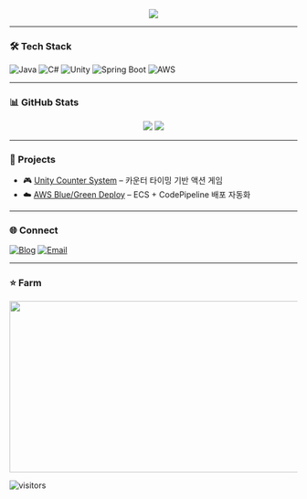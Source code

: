 <p align="center">
  <img src="https://readme-typing-svg.demolab.com?font=Fira+Code&size=28&pause=1000&color=0F80FF&center=true&vCenter=true&width=600&lines=👋+Hi%2C+I'm+Yun+ByeongChang;Game+%26+Backend+Developer;Love+Clean+Code+%26+CI%2FCD" />
</p>


---

### 🛠 Tech Stack
![Java](https://img.shields.io/badge/Java-0F80FF?style=for-the-badge&logo=openjdk&logoColor=white)
![C#](https://img.shields.io/badge/C%23-0F80FF?style=for-the-badge&logo=csharp&logoColor=white)
![Unity](https://img.shields.io/badge/Unity-0F80FF?style=for-the-badge&logo=unity&logoColor=white)
![Spring Boot](https://img.shields.io/badge/Spring%20Boot-0F80FF?style=for-the-badge&logo=springboot&logoColor=white)
![AWS](https://img.shields.io/badge/AWS-0F80FF?style=for-the-badge&logo=amazon-aws&logoColor=white)

---

### 📊 GitHub Stats
<p align="center">
  <img src="https://github-readme-stats.vercel.app/api?username=like98100&show_icons=true&theme=tokyonight" />
  <img src="https://github-readme-stats.vercel.app/api/top-langs/?username=like98100&layout=compact&theme=tokyonight" />
</p>

---

### 🚀 Projects
- 🎮 [Unity Counter System](https://github.com/like98100/unity-counter-system) – 카운터 타이밍 기반 액션 게임
- ☁️ [AWS Blue/Green Deploy](https://github.com/like98100/aws-blue-green-deploy) – ECS + CodePipeline 배포 자동화

---

### 🌐 Connect
[![Blog](https://img.shields.io/badge/Blog-0F80FF?style=for-the-badge&logo=githubpages&logoColor=white)](https://like98100.github.io)
[![Email](https://img.shields.io/badge/Email-0F80FF?style=for-the-badge&logo=gmail&logoColor=white)](mailto:yourmail@example.com)

---

### ⭐ Farm
<a href="https://www.gitanimals.org/en_US?utm_medium=image&utm_source=like98100&utm_content=farm">
<img src="https://render.gitanimals.org/farms/like98100" width="600" height="300"/>
</a>

![visitors](https://visitor-badge.laobi.icu/badge?page_id=like98100)
